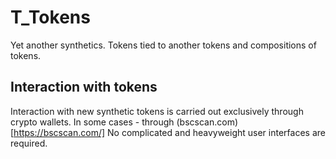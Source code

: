 # T_Tokens
Yet another synthetics. 
Tokens tied to another tokens and compositions of tokens.

## Interaction with tokens
Interaction with new synthetic tokens is carried out exclusively through crypto wallets. In some cases - through (bscscan.com)[https://bscscan.com/]
No complicated and heavyweight user interfaces are required.
